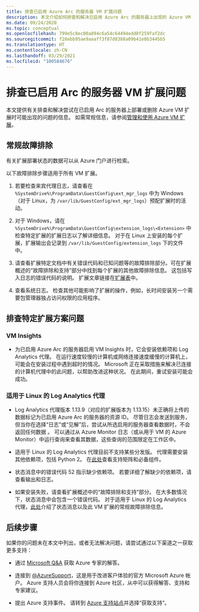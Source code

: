 ```yaml
---
title: 排查已启用 Azure Arc 的服务器 VM 扩展问题
description: 本文介绍如何排查和解决已启用 Azure Arc 的服务器上出现的 Azure VM 扩展的问题。
ms.date: 09/24/2020
ms.topic: conceptual
ms.openlocfilehash: 799e5c8ec00a894c6a54c64494edd8f259faf2dc
ms.sourcegitcommit: f28ebb95ae9aaaff3f87d8388a09b41e0b3445b5
ms.translationtype: HT
ms.contentlocale: zh-CN
ms.lasthandoff: 03/29/2021
ms.locfileid: "100584676"
---
```

# <a name="troubleshoot-arc-enabled-servers-vm-extension-issues"></a>排查已启用 Arc 的服务器 VM 扩展问题

本文提供有关排查和解决尝试在已启用 Arc 的服务器上部署或删除 Azure VM 扩展时可能出现的问题的信息。 如需常规信息，请参阅[管理和使用 Azure VM 扩展](./manage-vm-extensions.md)。

## <a name="general-troubleshooting"></a>常规故障排除

有关扩展部署状态的数据可以从 Azure 门户进行检索。

以下故障排除步骤适用于所有 VM 扩展。

1. 若要检查来宾代理日志，请查看在 `%SystemDrive%\ProgramData\GuestConfig\ext_mgr_logs` 中为 Windows（对于 Linux，为 `/var/lib/GuestConfig/ext_mgr_logs`）预配扩展时的活动。

2. 对于 Windows，请在 `%SystemDrive%\ProgramData\GuestConfig\extension_logs\<Extension>` 中检查特定扩展的扩展日志以了解详细信息。 对于在 Linux 上安装的每个扩展，扩展输出会记录到 `/var/lib/GuestConfig/extension_logs` 下的文件中。

3. 请查看扩展特定文档中有关错误代码和已知问题等的故障排除部分。可在扩展概述的“故障排除和支持”部分中找到每个扩展的其他故障排除信息。 这包括写入日志的错误代码的说明。 扩展文章链接在[扩展表](manage-vm-extensions.md#extensions)中。

4. 查看系统日志。 检查其他可能影响了扩展的操作，例如，长时间安装另一个需要包管理器独占访问权限的应用程序。

## <a name="troubleshooting-specific-extension-scenarios"></a>排查特定扩展方案问题

### <a name="vm-insights"></a>VM Insights

- 为已启用 Azure Arc 的服务器启用 VM Insights 时，它会安装依赖项和 Log Analytics 代理。 在运行速度较慢的计算机或网络连接速度缓慢的计算机上，可能会在安装过程中遇到超时的情况。 Microsoft 正在采取措施来解决已连接的计算机代理中的此问题，以帮助改进这种状况。 在此期间，重试安装可能会成功。

### <a name="log-analytics-agent-for-linux"></a>适用于 Linux 的 Log Analytics 代理

- Log Analytics 代理版本 1.13.9（对应的扩展版本为 1.13.15）未正确将上传的数据标记为已启用 Azure Arc 的服务器的资源 ID。 尽管日志会发送到服务，但当你在选择“日志”或“见解”后，尝试从所选启用的服务器查看数据时，不会返回任何数据 。 可以通过从 Azure Monitor 日志（或从用于 VM 的 Azure Monitor）中运行查询来查看其数据，这些查询的范围限定在工作区中。

- 适用于 Linux 的 Log Analytics 代理目前不支持某些分发版。 代理需要安装其他依赖项，包括 Python 2。 在[此处](../../azure-monitor/agents/agents-overview.md#supported-operating-systems)查看支持矩阵和必备组件。

- 状态消息中的错误代码 52 指示缺少依赖项。 若要详细了解缺少的依赖项，请查看输出和日志。

- 如果安装失败，请查看扩展概述中的“故障排除和支持”部分。 在大多数情况下，状态消息中会包含一个错误代码。 对于适用于 Linux 的 Log Analytics 代理，[此处](../../virtual-machines/extensions/oms-linux.md#troubleshoot-and-support)介绍了状态消息以及此 VM 扩展的常规故障排除信息。

## <a name="next-steps"></a>后续步骤

如果你的问题未在本文中列出，或者无法解决问题，请尝试通过以下渠道之一获取更多支持：

- 通过 [Microsoft Q&A](/answers/topics/azure-arc.html) 获取 Azure 专家的解答。

- 连接到 [@AzureSupport](https://twitter.com/azuresupport)，这是用于改进客户体验的官方 Microsoft Azure 帐户。 Azure 支持人员会将你连接到 Azure 社区，从中可以获得解答、支持和专家建议。

- 提出 Azure 支持事件。 请转到 [Azure 支持站点](https://azure.microsoft.com/support/options/)并选择“获取支持”。
